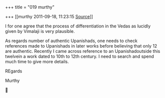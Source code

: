 +++
title = "019 murthy"

+++
[[murthy	2011-09-18, 11:23:15 [Source](https://groups.google.com/g/samskrita/c/DnABtLXxkRA)]]



I for one agree that the process of differentiation in the Vedas as lucidly given by Vimalaji is very plausible.

As regards number of authentic Upanishads, one needs to check references made to Upanishads in later works before believing that only 12 are authentic. Recently I came across reference to an Upanishadoutside this twelvein a work dated to 10th to 12th century. I need to search and spend much time to give more details.

REgards

Murthy



